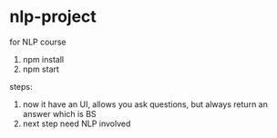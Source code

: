 nlp-project
===========

for NLP course


1. npm install
2. npm start


steps:

1. now it have an UI, allows you ask questions, but always return an answer which is BS
2. next step need NLP involved

